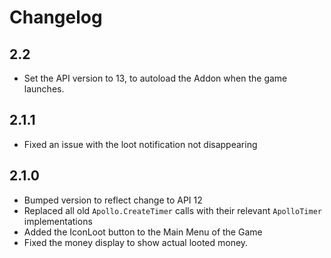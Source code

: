 # Changelog #
## 2.2 ##
* Set the API version to 13, to autoload the Addon when the game launches.

## 2.1.1 ##
* Fixed an issue with the loot notification not disappearing

## 2.1.0 ##
* Bumped version to reflect change to API 12
* Replaced all old `Apollo.CreateTimer` calls with their relevant `ApolloTimer` implementations
* Added the IconLoot button to the Main Menu of the Game
* Fixed the money display to show actual looted money.